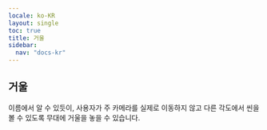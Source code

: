 ```yaml
---
locale: ko-KR
layout: single
toc: true
title: 거울
sidebar:
  nav: "docs-kr"
---
```

## 거울
이름에서 알 수 있듯이, 사용자가 주 카메라를 실제로 이동하지 않고 다른 각도에서 씬을 볼 수 있도록 무대에 거울을 놓을 수 있습니다.